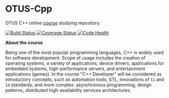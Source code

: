 # OTUS-Cpp
OTUS C++ online [course](https://otus.ru/lessons/razrabotchik-c++/) studying repository.

[![Build Status](https://travis-ci.org/DGolgovsky/otus-cpp.svg?branch=master)](https://travis-ci.org/DGolgovsky/otus-cpp) [![Coverage Status](https://coveralls.io/repos/github/DGolgovsky/otus-cpp/badge.svg?branch=master)](https://coveralls.io/github/DGolgovsky/otus-cpp?branch=master) [![Code Health](https://landscape.io/github/DGolgovsky/otus-cpp/master/landscape.svg?style=flat)](https://landscape.io/github/DGolgovsky/otus-cpp/master)

**About the course**

Being one of the most popular programming languages, C++ is widely used for software development. Scope of usage includes the creation of operating systems, a variety of applications, device drivers, applications for embedded systems, high-performance servers, and entertainment applications (games).
In the course "C++ Developer" will be considered as introductory concepts, such as automation tools, STL, innovations of `11` and `14` standards; and more complex: asynchronous programming, design patterns, distributed high-availability services architectures.
